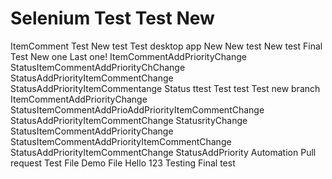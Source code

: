 # Selenium Test  Test New 
ItemComment Test New test 
Test desktop app New New test New test Final Test New one
Last one! ItemCommentAddPriorityChange StatusItemCommentAddPriorityChChange StatusAddPriorityItemCommentChange StatusAddPriorityItemCommentange Status
ttest Test 
test
Test new branch ItemCommentAddPriorityChange StatusItemCommentAddPrioAddPriorityItemCommentChange StatusAddPriorityItemCommentChange StatusrityChange StatusItemCommentAddPriorityChange StatusItemCommentAddPriorityItemCommentChange StatusAddPriorityItemCommentChange StatusAddPriority
Automation Pull request 
Test File 
Demo File 
Hello 123 
Testing 
Final test 
